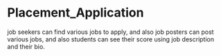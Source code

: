 # Placement_Application
job seekers can find various jobs to apply, and also job posters can post various jobs, and also students can see their score using job description and their bio.
